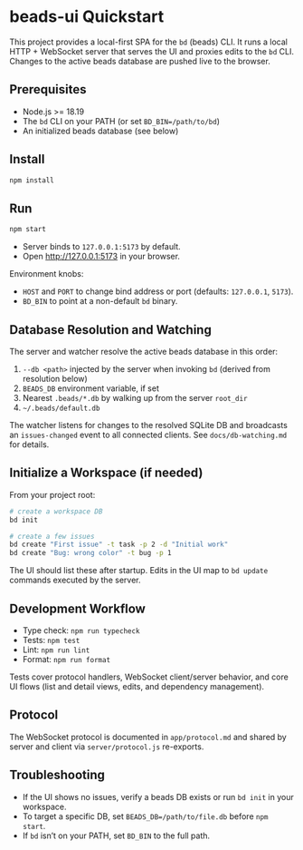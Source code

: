 # beads-ui Quickstart

This project provides a local-first SPA for the `bd` (beads) CLI. It runs a local HTTP + WebSocket
server that serves the UI and proxies edits to the `bd` CLI. Changes to the active beads database
are pushed live to the browser.

## Prerequisites

- Node.js >= 18.19
- The `bd` CLI on your PATH (or set `BD_BIN=/path/to/bd`)
- An initialized beads database (see below)

## Install

```sh
npm install
```

## Run

```sh
npm start
```

- Server binds to `127.0.0.1:5173` by default.
- Open http://127.0.0.1:5173 in your browser.

Environment knobs:

- `HOST` and `PORT` to change bind address or port (defaults: `127.0.0.1`, `5173`).
- `BD_BIN` to point at a non-default `bd` binary.

## Database Resolution and Watching

The server and watcher resolve the active beads database in this order:

1. `--db <path>` injected by the server when invoking `bd` (derived from resolution below)
2. `BEADS_DB` environment variable, if set
3. Nearest `.beads/*.db` by walking up from the server `root_dir`
4. `~/.beads/default.db`

The watcher listens for changes to the resolved SQLite DB and broadcasts an `issues-changed` event
to all connected clients. See `docs/db-watching.md` for details.

## Initialize a Workspace (if needed)

From your project root:

```sh
# create a workspace DB
bd init

# create a few issues
bd create "First issue" -t task -p 2 -d "Initial work"
bd create "Bug: wrong color" -t bug -p 1
```

The UI should list these after startup. Edits in the UI map to `bd update` commands executed by the
server.

## Development Workflow

- Type check: `npm run typecheck`
- Tests: `npm test`
- Lint: `npm run lint`
- Format: `npm run format`

Tests cover protocol handlers, WebSocket client/server behavior, and core UI flows (list and detail
views, edits, and dependency management).

## Protocol

The WebSocket protocol is documented in `app/protocol.md` and shared by server and client via
`server/protocol.js` re-exports.

## Troubleshooting

- If the UI shows no issues, verify a beads DB exists or run `bd init` in your workspace.
- To target a specific DB, set `BEADS_DB=/path/to/file.db` before `npm start`.
- If `bd` isn’t on your PATH, set `BD_BIN` to the full path.
